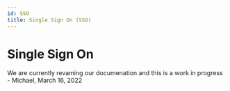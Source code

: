 ```yaml
---
id: SSO
title: Single Sign On (SSO)
---
```


# Single Sign On

We are currently revaming our documenation and this is a work in progress - Michael, March 16, 2022